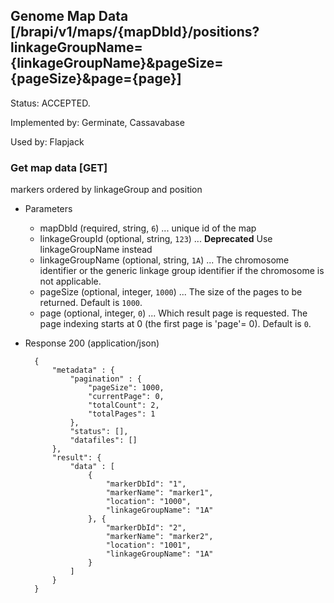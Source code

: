 ## Genome Map Data [/brapi/v1/maps/{mapDbId}/positions?linkageGroupName={linkageGroupName}&pageSize={pageSize}&page={page}]

Status: ACCEPTED.

Implemented by: Germinate, Cassavabase

Used by: Flapjack

### Get map data [GET]

markers ordered by linkageGroup and position

+ Parameters
   + mapDbId (required, string, `6`) ... unique id of the map
   + linkageGroupId (optional, string, `123`) ... **Deprecated** Use linkageGroupName instead
   + linkageGroupName (optional, string, `1A`) ... The chromosome identifier or the generic linkage group identifier if the chromosome is not applicable.
   + pageSize (optional, integer, `1000`) ... The size of the pages to be returned. Default is `1000`.
   + page (optional, integer, `0`) ... Which result page is requested. The page indexing starts at 0 (the first page is 'page'= 0). Default is `0`.


+ Response 200 (application/json)

        {
            "metadata" : { 
                "pagination" : { 
                    "pageSize": 1000, 
                    "currentPage": 0, 
                    "totalCount": 2, 
                    "totalPages": 1 
                },
                "status": [],
                "datafiles": []
            },
            "result": { 
                "data" : [
                    {
                        "markerDbId": "1",
                        "markerName": "marker1",
                        "location": "1000",
                        "linkageGroupName": "1A"
                    }, {
                        "markerDbId": "2",
                        "markerName": "marker2",
                        "location": "1001",
                        "linkageGroupName": "1A"
                    }
                ]
            }
        }
